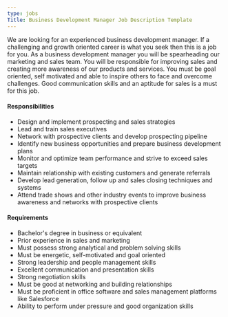 ```yaml
---
type: jobs
Title: Business Development Manager Job Description Template
---
```


We are looking for an experienced business development manager. If a challenging and growth oriented career is what you seek then this is a job for you. As a business development manager you will be spearheading our marketing and sales team. You will be responsible for improving sales and creating more awareness of our products and services. You must be goal oriented, self motivated and able to inspire others to face and overcome challenges. Good communication skills and an aptitude for sales is a must for this job.

#### Responsibilities
 * Design and implement prospecting and sales strategies
 * Lead and train sales executives
 * Network with prospective clients and develop prospecting pipeline
 * Identify new business opportunities and prepare business development plans
 * Monitor and optimize team performance and strive to exceed sales targets
 * Maintain relationship with existing customers and generate referrals
 * Develop lead generation, follow up and sales closing techniques and systems
 * Attend trade shows and other industry events to improve business awareness and networks with prospective clients

#### Requirements
 * Bachelor's degree in business or equivalent
 * Prior experience in sales and marketing
 * Must possess strong analytical and problem solving skills
 * Must be energetic, self-motivated and goal oriented
 * Strong leadership and people management skills
 * Excellent communication and presentation skills
 * Strong negotiation skills
 * Must be good at networking and building relationships
 * Must be proficient in office software and sales management platforms like Salesforce
 * Ability to perform under pressure and good organization skills
